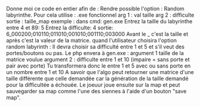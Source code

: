 Donne moi ce code en entier afin de :
Rendre possible l'option :
Random labyrinthe.
Pour cela utilise :
.exe fonctionnel arg 1 : val taille          arg 2 : difficulte
sortie : taille_map
exemple :
dans cmd: gen.exe
Entrez la taille du labyrinthe entre 4 et 89: 5
Entrez la difficulte: 4
sortie: 6_000200;010110;011010;001010;001110;003000
Avant le _ c'est la taille et après c'est la valeur de la matrice.
quand l'utilisateur choisira l'option random labyrinth :
Il devra choisir sa difficulté entre 1 et 5 et s'il veut des portes/boutons ou pas.
Le php envera à gen.exe : argument 1 taille de la matrice voulue
argument 2 : difficulte entre 1 et 10 (impaire = sans porte et pair avec porte)
Tu transformera donc le entre 1 et 5 avec ou sans porte en un nombre entre 1 et 10
A savoir que l'algo peut retourner une matrice d'une taille différente que celle demandée car la génération de la taille demandé pour la difficultée a échouée.
Le joeuur joue ensuite sur la map et peut sauvegarder sa map comme l'une des siennes à l'aide d'un bouton "save map".